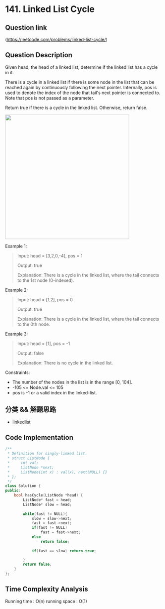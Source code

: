 # 141. Linked List Cycle

## Question link
(https://leetcode.com/problems/linked-list-cycle/)

## Question Description
Given head, the head of a linked list, determine if the linked list has a cycle in it.

There is a cycle in a linked list if there is some node in the list that can be reached again by continuously following the next pointer. Internally, pos is used to denote the index of the node that tail's next pointer is connected to. Note that pos is not passed as a parameter.

Return true if there is a cycle in the linked list. Otherwise, return false.

<img src="https://assets.leetcode.com/uploads/2018/12/07/circularlinkedlist.png" width="400" />

Example 1:
> Input: head = [3,2,0,-4], pos = 1
> 
> Output: true
> 
> Explanation: There is a cycle in the linked list, where the tail connects to the 1st node (0-indexed).

Example 2:
> Input: head = [1,2], pos = 0
>
> Output: true
>
> Explanation: There is a cycle in the linked list, where the tail connects to the 0th node.

Example 3:
> Input: head = [1], pos = -1
>
> Output: false
>
> Explanation: There is no cycle in the linked list.

Constraints:
- The number of the nodes in the list is in the range [0, 104].
- -105 <= Node.val <= 105
- pos is -1 or a valid index in the linked-list.

## 分类 && 解题思路
- linkedlist

## Code Implementation
```c++
/**
 * Definition for singly-linked list.
 * struct ListNode {
 *     int val;
 *     ListNode *next;
 *     ListNode(int x) : val(x), next(NULL) {}
 * };
 */
class Solution {
public:
    bool hasCycle(ListNode *head) {
        ListNode* fast = head;
        ListNode* slow = head;
        
        while(fast != NULL){
            slow = slow->next;
            fast = fast->next;
            if(fast != NULL) 
                fast = fast->next;
            else 
                return false;
            
            if(fast == slow) return true;

        }
        return false;
    }
};
```

## Time Complexity Analysis
Running time  : O(n)
running space : O(1)
